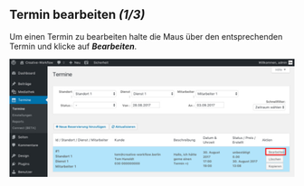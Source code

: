 ## Termin bearbeiten *(1/3)*

Um einen Termin zu bearbeiten halte die Maus über den entsprechenden Termin und klicke auf _**Bearbeiten**_.

![Terminbuchung Frontend](./assets/edit_booking_1.jpg)
